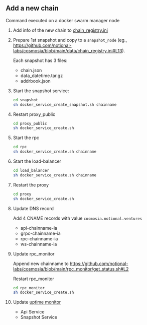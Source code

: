 ## Add a new chain

Command executed on a docker swarm manager node

1. Add info of the new chain to [chain_registry.ini](../data/chain_registry.ini)
2. Prepare 1st snapshot and copy to a `snapshot_node` (eg., https://github.com/notional-labs/cosmosia/blob/main/data/chain_registry.ini#L13). 
   
    Each snapshot has 3 files:
   
    - chain.json
    - data_datetime.tar.gz
    - addrbook.json
   

3. Start the snapshot service:
   ```bash
   cd snapshot
   sh docker_service_create_snapshot.sh chainname
   ```

4. Restart proxy_public
   ```bash
   cd proxy_public
   sh docker_service_create.sh
   ```

5. Start the rpc
   ```bash
   cd rpc
   sh docker_service_create.sh chainname
   ```

6. Start the load-balancer
   ```bash
   cd load_balancer
   sh docker_service_create.sh chainname
   ```

7. Restart the proxy
   ```bash
   cd proxy
   sh docker_service_create.sh
   ```
   
8. Update DNS record
   
   Add 4 CNAME records with value `cosmosia.notional.ventures`

      - api-chainname-ia
      - grpc-chainname-ia
      - rpc-chainname-ia
      - ws-chainname-ia
   
9. Update rpc_monitor
   
   Append new chainname to https://github.com/notional-labs/cosmosia/blob/main/rpc_monitor/get_status.sh#L2
   
   Restart rpc_monitor
   ```bash
   cd rpc_monitor
   sh docker_service_create.sh
   ```
   
10. Update [uptime monitor](https://status.notional.ventures/status/cosmosia)

      - Api Service
      - Snapshot Service
